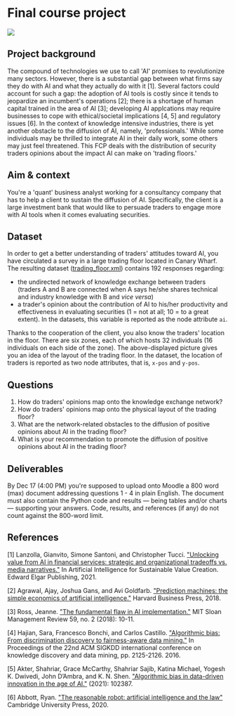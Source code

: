 # Final course project

![](../images/trading_floor.jpg)

## Project background

The compound of technologies we use to call 'AI' promises to revolutionize many
sectors. However, there is a substantial gap between what firms say they do with
AI and what they actually do with it [1].  Several factors could account for
such a gap: the adoption of AI tools is costly since it tends to jeopardize an
incumbent's operations [2]; there is a shortage of human capital trained in the
area of AI [3]; developing AI applcations may require businesses to cope with
ethical/societal implications [4, 5] and regulatory issues [6]. In the context
of knowledge intensive industries, there is yet another obstacle to the
diffusion of AI, namely, 'professionals.' While some individuals may be
thrilled to integrate AI in their daily work, some others may just feel
threatened. This FCP deals with the distribution of security traders opinions
about the impact AI can make on 'trading floors.'

## Aim & context

You're a 'quant' business analyst working for a consultancy company that has to
help a client to sustain the diffusion of AI. Specifically, the client is a 
large investment bank that would like to persuade traders to engage more with
AI tools when it comes evaluating securities.

## Dataset

In order to get a better understanding of traders' attitudes toward AI, you have
circulated a survey in a large trading floor located in Canary Wharf. The
resulting dataset ([trading_floor.xml][dataset]) contains 192 responses
regarding:

- the undirected network of knowledge exchange between traders (traders A and B
  are connected when A says he/she shares technical and industry knowledge
  with B and _vice versa_)
- a trader's opinion about the contribution of AI to his/her productivity and 
  effectiveness in evaluating securities (1 = not at all; 10 = to a great 
  extent). In the datasets, this variable is reported as the node attribute `ai`.

Thanks to the cooperation of the client, you also know the traders' location
in the floor. There are six zones, each of which hosts 32 individuals (16 
individuals on each side of the zone). The above-displayed picture gives
you an idea of the layout of the trading floor. In the dataset, the location
of traders is reported as two node attributes, that is, `x-pos` and `y-pos`.

## Questions

1. How do traders' opinions map onto the knowledge exchange network?
2. How do traders' opinions map onto the physical layout of the trading floor?
3. What are the network-related obstacles to the diffusion of positive 
   opinions about AI in the trading floor?
4. What is your recommendation to promote the diffusion of positive opinions
   about AI in the trading floor?

## Deliverables

By Dec 17 (4:00 PM) you're supposed to upload onto Moodle a 800 word (max) 
document addressing questions 1 - 4 in plain English. The document must also
contain the Python code and results ― being tables and/or charts ― 
supporting your answers. Code, results, and references (if any) do not count 
against the 800-word limit. 

## References

[1] Lanzolla, Gianvito, Simone Santoni, and Christopher Tucci. ["Unlocking value from AI in financial services: strategic and organizational tradeoffs vs. media narratives."](https://www.elgaronline.com/view/edcoll/9781839104381/9781839104381.00014.xml) In Artificial Intelligence for Sustainable Value Creation. Edward Elgar Publishing, 2021.

[2] Agrawal, Ajay, Joshua Gans, and Avi Goldfarb. ["Prediction machines: the simple economics of artificial intelligence."](https://books.google.co.uk/books?hl=en&lr=&id=wJY4DwAAQBAJ&oi=fnd&pg=PT9&dq=prediction+machines&ots=51ehWs1ZXw&sig=qxjEvs6xapOqy-LNbQb9VIMAQ3E&redir_esc=y#v=onepage&q=prediction%20machines&f=false) Harvard Business Press, 2018.

[3] Ross, Jeanne. ["The fundamental flaw in AI implementation."](https://www.proquest.com/docview/1986317444?pq-origsite=gscholar&fromopenview=true) MIT Sloan Management Review 59, no. 2 (2018): 10-11.

[4] Hajian, Sara, Francesco Bonchi, and Carlos Castillo. ["Algorithmic bias: From discrimination discovery to fairness-aware data mining."](https://dl.acm.org/doi/abs/10.1145/2939672.2945386) In Proceedings of the 22nd ACM SIGKDD international conference on knowledge discovery and data mining, pp. 2125-2126. 2016.

[5] Akter, Shahriar, Grace McCarthy, Shahriar Sajib, Katina Michael, Yogesh K. Dwivedi, John D’Ambra, and K. N. Shen. ["Algorithmic bias in data-driven innovation in the age of AI."](https://www.sciencedirect.com/science/article/pii/S0268401221000803?casa_token=r6H7CVS1adQAAAAA:mB3uL8wTkxezcwjo2Fq_qZem8mC4aBdlAWf-RqZNX-hm9s6zMOsd31sPWLPBwFgFrp0l4FePqA) (2021): 102387.

[6] Abbott, Ryan. ["The reasonable robot: artificial intelligence and the law"](https://www.amazon.co.uk/Reasonable-Robot-Artificial-Intelligence-Law/dp/1108459021/ref=sr_1_12?keywords=regulation+artificial+intelligence&qid=1637628113&qsid=260-8183790-3047035&s=audible&sr=1-12&sres=1687081476%2C3030359778%2CB0933P1S1H%2C1108844936%2C1839109963%2C3030323609%2C1786439042%2C1800371713%2CB084F8SM4L%2C191268778X%2C1509950680%2C1108459021%2C0198870949%2C1509937064%2CB08WK51XXQ%2CB07RZW9K4R&srpt=ABIS_BOOK) Cambridge University Press, 2020.

[dataset]:  https://github.com/simoneSantoni/data-viz-smm635/blob/9114bedfde4195f2e5ed4fa5c868e3d41b26f939/finalCourseProject/trading_floor.xml